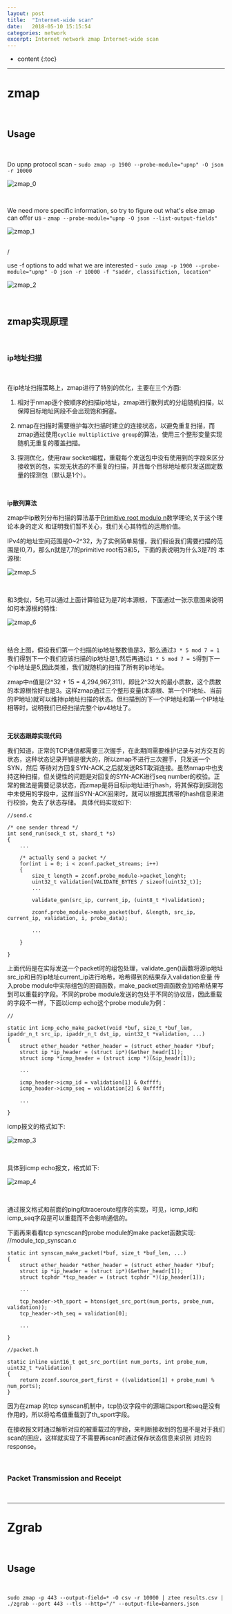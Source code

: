 ```yaml
---
layout: post
title:  "Internet-wide scan"
date:   2018-05-10 15:15:54
categories: network
excerpt: Internet network zmap Internet-wide scan
---
```


* content
{:toc}


---

# zmap

<br />

## Usage

<br />

Do upnp protocol scan - `sudo zmap -p 1900 --probe-module="upnp" -O json -r 10000`

![zmap_0](http://omp8s6jms.bkt.clouddn.com/image/git/zmap_0.png)

<br />

We need more specific information, so try to figure out what's else zmap can offer us - `zmap --probe-module="upnp -O json --list-output-fields" `

![zmap_1](http://omp8s6jms.bkt.clouddn.com/image/git/zmap_1.png)

<br /> /

use -f options to add what we are interested - `sudo zmap -p 1900 --probe-module="upnp" -O json -r 10000 -f "saddr, classifiction, location" `

![zmap_2](http://omp8s6jms.bkt.clouddn.com/image/git/zmap_2.png)

<br />

## zmap实现原理

<br />

### ip地址扫描

<br />

在ip地址扫描策略上，zmap进行了特别的优化，主要在三个方面:

1. 相对于nmap逐个按顺序的扫描ip地址，zmap进行散列式的分组随机扫描，以保障目标地址网段不会出现饱和拥塞。

2. nmap在扫描时需要维护每次扫描时建立的连接状态，以避免重复扫描，而zmap通过使用`cyclie multiplictive group`的算法，使用三个整形变量实现随机无重复的覆盖扫描。

3. 探测优化，使用raw socket编程，重载每个发送包中没有使用到的字段来区分接收到的包，实现无状态的不重复的扫描，并且每个目标地址都只发送固定数量的探测包（默认是1个）。

<br />

**ip散列算法**

zmap中ip散列分布扫描的算法基于[Primitive root modulo n](https://en.wikipedia.org/wiki/Primitive_root_modulo_n)数学理论,关于这个理论本身的定义
和证明我们暂不关心，我们关心其特性的运用价值。

IPv4的地址空间范围是0~2^32，为了实例简单易懂，我们假设我们需要扫描的范围是(0,7)，那么n就是7,7的primitive root有3和5，下面的表说明为什么3是7的
本源根:


![zmap_5](https://raw.githubusercontent.com/saiyn/homepage/gh-pages/images/zmap_5.png)

<br />

和3类似，5也可以通过上面计算验证为是7的本源根，下面通过一张示意图来说明如何本源根的特性:

![zmap_6](https://raw.githubusercontent.com/saiyn/homepage/gh-pages/images/zmap_6.png)


<br />

结合上图，假设我们第一个扫描的ip地址整数值是3，那么通过`3 * 5 mod 7 = 1`我们得到下一个我们应该扫描的ip地址是1,然后再通过`1 * 5 mod 7 = 5`得到下一个ip地址是5,因此类推，我们就随机的扫描了所有的ip地址。

zmap中n值是(2^32 + 15 = 4,294,967,311)，即比2^32大的最小质数，这个质数的本源根恰好也是3。这样zmap通过三个整形变量(本源根、第一个IP地址、当前的IP地址)就可以维持ip地址扫描的状态。但扫描到的下一个IP地址和第一个IP地址相等时，说明我们已经扫描完整个ipv4地址了。



<br />

**无状态跟踪实现代码**

我们知道，正常的TCP通信都需要三次握手，在此期间需要维护记录与对方交互的状态，这种状态记录开销是很大的，所以zmap不进行三次握手，只发送一个SYN，然后
等待对方回复SYN-ACK,之后就发送RST取消连接。虽然nmap中也支持这种扫描，但关键性的问题是对回复的SYN-ACK进行seq number的校验。正常的做法是需要记录状态，而zmap是将目标ip地址进行hash，将其保存到探测包中未使用的字段中，这样当SYN-ACK回来时，就可以根据其携带的hash信息来进行校验，免去了状态存储。
具体代码实现如下:


	//send.c
	
	/* one sender thread */
	int send_run(sock_t st, shard_t *s)
	{
		...
		
		/* actually send a packet */
		for(int i = 0; i < zconf.packet_streams; i++)
		{
			size_t length = zconf.probe_module->packet_lenght;
			uint32_t validation[VALIDATE_BYTES / sizeof(uint32_t)];
			...
			
			validate_gen(src_ip, current_ip, (uint8_t *)validation); 
			
			zconf.probe_module->make_packet(buf, &length, src_ip, current_ip, validation, i, probe_data);
			
			...
		
		}
		
	}

上面代码是在实际发送一个packet时的组包处理，validate_gen()函数将源ip地址src_ip和目的ip地址current_ip进行哈希，哈希得到的结果存入validation变量
传入probe module中实际组包的回调函数，make_packet回调函数会加哈希结果写到可以重载的字段。不同的probe module发送的包处于不同的协议层，因此重载的字段不一样，下面以icmp echo这个probe module为例：

	//

	static int icmp_echo_make_packet(void *buf, size_t *buf_len, ipaddr_n_t src_ip, ipaddr_n_t dst_ip, uint32_t *validation, ...)
	{
		struct ether_header *ether_header = (struct ether_header *)buf;
		struct ip *ip_header = (struct ip*)(&ether_headr[1]);
		struct icmp *icmp_header = (struct icmp *)(&ip_headr[1]);
		
		...
		
		icmp_header->icmp_id = validation[1] & 0xffff;
		icmp_header->icmp_seq = validation[2] & 0xffff;
		
		...
		
	}
	
icmp报文的格式如下:



![zmap_3](https://raw.githubusercontent.com/saiyn/homepage/gh-pages/images/zmap_3.png)

<br />

具体到icmp echo报文，格式如下:


![zmap_4](https://raw.githubusercontent.com/saiyn/homepage/gh-pages/images/zmap_4.png)

<br />

通过报文格式和前面的ping和traceroute程序的实现，可见，icmp_id和icmp_seq字段是可以重载而不会影响通信的。


下面再来看看tcp syncscan的probe module的make packet函数实现:
	//module_tcp_synscan.c
	
	static int synscan_make_packet(*buf, size_t *buf_len, ...)
	{
		struct ether_header *ether_header = (struct ether_header *)buf;
		struct ip *ip_header = (struct ip*)(&ether_headr[1]);
		struct tcphdr *tcp_header = (struct tcphdr *)(ip_header[1]);
		
		...
		
		tcp_header->th_sport = htons(get_src_port(num_ports, probe_num, validation));
		tcp_header->th_seq = validation[0];
		
		...
	
	}

	//packet.h

	static inline uint16_t get_src_port(int num_ports, int probe_num, uint32_t *validation)
	{
		return zconf.source_port_first + ((validation[1] + probe_num) % num_ports);
	}
	
因为在zmap 的tcp synscan机制中，tcp协议字段中的源端口sport和seq是没有作用的，所以将哈希值重载到了th_sport字段。

在接收报文时通过解析对应的被重载过的字段，来判断接收到的包是不是对于我们scan的回应，这样就实现了不需要再scan时通过保存状态信息来识别
对应的response。



<br />


### Packet Transmission and Receipt

<br />




---

# Zgrab

<br />

## Usage

<br />

`sudo zmap -p 443 --output-field=* -O csv -r 10000 | ztee results.csv | ./zgrab --port 443 --tls --http="/" --output-file=banners.json`











